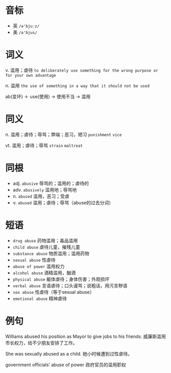 # 音标

- 英 `/ə'bjuːz/`
- 美 `/ə'bjus/`

# 词义

v. 滥用；虐待
`to deliberately use something for the wrong purpose or for your own advantage`

n. 滥用
`the use of something in a way that it should not be used`



ab(变坏) ＋ use(使用) → 使用不当 → 滥用

# 同义

n. 滥用；虐待；辱骂；弊端；恶习，陋习
`punishment` `vice`

vt. 滥用；虐待；辱骂
`strain` `maltreat`

# 同根

- adj. `abusive` 辱骂的；滥用的；虐待的
- adv. `abusively` 滥用地；辱骂地
- n. `abused` 滥用，恶习；受虐
- v. `abused` 滥用；虐待；辱骂（abuse的过去分词）

# 短语

- `drug abuse` 药物滥用；毒品滥用
- `child abuse` 虐待儿童，摧残儿童
- `substance abuse` 物质滥用；滥用药物
- `sexual abuse` 性虐待
- `abuse of power` 滥用权力
- `alcohol abuse` 酒精滥用，酗酒
- `physical abuse` 躯体虐待；身体伤害；外观损坏
- `verbal abuse` 言语虐待；口头谩骂；说粗话，用污言秽语
- `sex abuse` 性虐待（等于sexual abuse）
- `emotional abuse` 精神虐待

# 例句

Williams abused his position as Mayor to give jobs to his friends.
威廉斯滥用市长权力，给不少朋友安排了工作。

She was sexually abused as a child.
她小时候遭到过性虐待。

government officials’ abuse of power
政府官员的滥用职权


